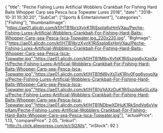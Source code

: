 {
	"title": "Peche Fishing Lures Artificial Wobblers Crankbait For Fishing Hard Baits Whopper Carp sea Pesca Isca Topwater Lures 2018",
	"date": "2018-10-31 10:30:20",
	"SubCat": ["Sports & Entertainment"],
	"categories": ["Fishing"],
	"thumbnailImage": "https://ae01.alicdn.com/kf/HTB1IbrzXyjrK1RjSsplq6xHmVXau/Peche-Fishing-Lures-Artificial-Wobblers-Crankbait-For-Fishing-Hard-Baits-Whopper-Carp-sea-Pesca-Isca-Topwater.jpg_220x220.jpg",
	"BigImage": ["https://ae01.alicdn.com/kf/HTB1IbrzXyjrK1RjSsplq6xHmVXau/Peche-Fishing-Lures-Artificial-Wobblers-Crankbait-For-Fishing-Hard-Baits-Whopper-Carp-sea-Pesca-Isca-Topwater.jpg","https://ae01.alicdn.com/kf/HTB1MlbyXvfsK1RjSszgq6yXzpXaH/Peche-Fishing-Lures-Artificial-Wobblers-Crankbait-For-Fishing-Hard-Baits-Whopper-Carp-sea-Pesca-Isca-Topwater.jpg","https://ae01.alicdn.com/kf/HTB1tM6yXsTxK1Rjy0Fgq6yovpXau/Peche-Fishing-Lures-Artificial-Wobblers-Crankbait-For-Fishing-Hard-Baits-Whopper-Carp-sea-Pesca-Isca-Topwater.jpg","https://ae01.alicdn.com/kf/HTB1g1jAXzDuK1RjSszdq6xGLpXau/Peche-Fishing-Lures-Artificial-Wobblers-Crankbait-For-Fishing-Hard-Baits-Whopper-Carp-sea-Pesca-Isca-Topwater.jpg","https://ae01.alicdn.com/kf/HTB1NDbwXDHuK1RkSndVq6xVwpXam/Peche-Fishing-Lures-Artificial-Wobblers-Crankbait-For-Fishing-Hard-Baits-Whopper-Carp-sea-Pesca-Isca-Topwater.jpg"],
	"actualPrice": 1.13,
	"comparePrice": 2.05,
	"linkurl": "http://s.click.aliexpress.com/e/c5l2AlIs",
	"inStock": 92
}
